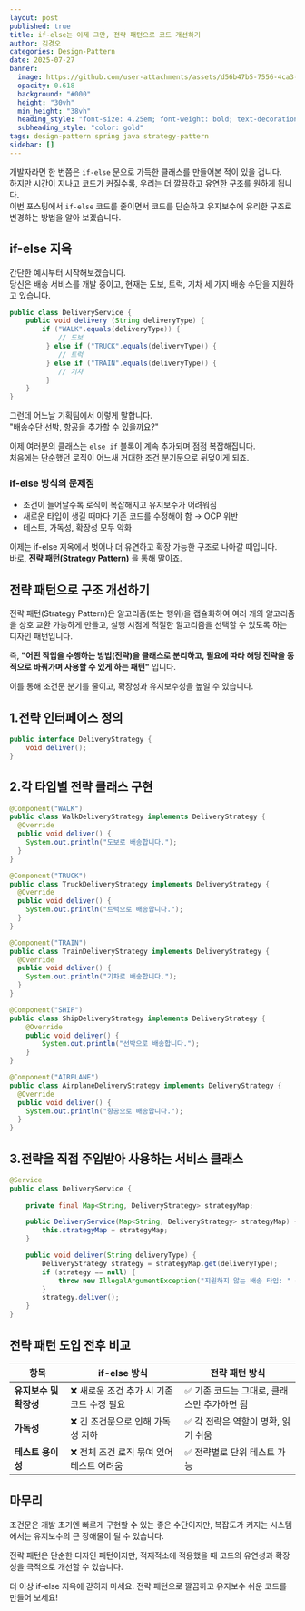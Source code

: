 ```yaml
---
layout: post
published: true
title: if-else는 이제 그만, 전략 패턴으로 코드 개선하기
author: 김경오
categories: Design-Pattern
date: 2025-07-27
banner:
  image: https://github.com/user-attachments/assets/d56b47b5-7556-4ca3-82ec-e61122362fff
  opacity: 0.618
  background: "#000"
  height: "30vh"
  min_height: "38vh"
  heading_style: "font-size: 4.25em; font-weight: bold; text-decoration: underline"
  subheading_style: "color: gold"
tags: design-pattern spring java strategy-pattern 
sidebar: []
---
```


개발자라면 한 번쯤은 `if-else` 문으로 가득한 클래스를 만들어본 적이 있을 겁니다.  
하지만 시간이 지나고 코드가 커질수록, 우리는 더 깔끔하고 유연한 구조를 원하게 됩니다.  
이번 포스팅에서 `if-else` 코드를 줄이면서 코드를 단순하고 유지보수에 유리한 구조로 변경하는 방법을 알아 보겠습니다.

if-else 지옥
---
간단한 예시부터 시작해보겠습니다.  
당신은 배송 서비스를 개발 중이고, 현재는 도보, 트럭, 기차 세 가지 배송 수단을 지원하고 있습니다.
```java
public class DeliveryService { 
    public void delivery (String deliveryType) { 
        if ("WALK".equals(deliveryType)) { 
            // 도보
         } else if ("TRUCK".equals(deliveryType)) { 
            // 트럭
         } else if ("TRAIN".equals(deliveryType)) { 
            // 기차
         } 
    } 
}
```
그런데 어느날 기획팀에서 이렇게 말합니다.  
"배송수단 선박, 항공을 추가할 수 있을까요?"

이제 여러분의 클래스는 `else if` 블록이 계속 추가되며 점점 복잡해집니다.  
처음에는 단순했던 로직이 어느새 거대한 조건 분기문으로 뒤덮이게 되죠.

### if-else 방식의 문제점
- 조건이 늘어날수록 로직이 복잡해지고 유지보수가 어려워짐  
- 새로운 타입이 생길 때마다 기존 코드를 수정해야 함 → OCP 위반  
- 테스트, 가독성, 확장성 모두 악화

이제는 if-else 지옥에서 벗어나 더 유연하고 확장 가능한 구조로 나아갈 때입니다.  
바로, **전략 패턴(Strategy Pattern)** 을 통해 말이죠.

전략 패턴으로 구조 개선하기
---

전략 패턴(Strategy Pattern)은 알고리즘(또는 행위)을 캡슐화하여 여러 개의 알고리즘을 상호 교환 가능하게 만들고, 실행 시점에 적절한 알고리즘을 선택할 수 있도록 하는 디자인 패턴입니다.

즉, **"어떤 작업을 수행하는 방법(전략)을 클래스로 분리하고, 필요에 따라 해당 전략을 동적으로 바꿔가며 사용할 수 있게 하는 패턴"** 입니다.

이를 통해 조건문 분기를 줄이고, 확장성과 유지보수성을 높일 수 있습니다.

1.전략 인터페이스 정의
---
```java
public interface DeliveryStrategy {
    void deliver();
}
```

2.각 타입별 전략 클래스 구현
---

```java
@Component("WALK")
public class WalkDeliveryStrategy implements DeliveryStrategy {
  @Override
  public void deliver() {
    System.out.println("도보로 배송합니다.");
  }
}

@Component("TRUCK")
public class TruckDeliveryStrategy implements DeliveryStrategy {
  @Override
  public void deliver() {
    System.out.println("트럭으로 배송합니다.");
  }
}

@Component("TRAIN")
public class TrainDeliveryStrategy implements DeliveryStrategy {
  @Override
  public void deliver() {
    System.out.println("기차로 배송합니다.");
  }
}

@Component("SHIP")
public class ShipDeliveryStrategy implements DeliveryStrategy {
    @Override
    public void deliver() {
        System.out.println("선박으로 배송합니다.");
    }
}

@Component("AIRPLANE")
public class AirplaneDeliveryStrategy implements DeliveryStrategy {
  @Override
  public void deliver() {
    System.out.println("항공으로 배송합니다.");
  }
}
```

3.전략을 직접 주입받아 사용하는 서비스 클래스
---

```java
@Service
public class DeliveryService {
    
    private final Map<String, DeliveryStrategy> strategyMap;

    public DeliveryService(Map<String, DeliveryStrategy> strategyMap) {
        this.strategyMap = strategyMap;
    }

    public void deliver(String deliveryType) {
        DeliveryStrategy strategy = strategyMap.get(deliveryType);
        if (strategy == null) {
            throw new IllegalArgumentException("지원하지 않는 배송 타입: " + deliveryType);
        }
        strategy.deliver();
    }
}
```

전략 패턴 도입 전후 비교
---

| 항목             | if-else 방식                | 전략 패턴 방식                  |
|----------------| ------------------------- | ------------------------- |
| **유지보수 및 확장성** | ❌ 새로운 조건 추가 시 기존 코드 수정 필요 | ✅ 기존 코드는 그대로, 클래스만 추가하면 됨    |
| **가독성**        | ❌ 긴 조건문으로 인해 가독성 저하       | ✅ 각 전략은 역할이 명확, 읽기 쉬움     |
| **테스트 용이성**    | ❌ 전체 조건 로직 묶여 있어 테스트 어려움  | ✅ 전략별로 단위 테스트 가능          |

마무리
---

조건문은 개발 초기엔 빠르게 구현할 수 있는 좋은 수단이지만,
복잡도가 커지는 시스템에서는 유지보수의 큰 장애물이 될 수 있습니다.

전략 패턴은 단순한 디자인 패턴이지만,
적재적소에 적용했을 때 코드의 유연성과 확장성을 극적으로 개선할 수 있습니다.

더 이상 if-else 지옥에 갇히지 마세요.
전략 패턴으로 깔끔하고 유지보수 쉬운 코드를 만들어 보세요!


